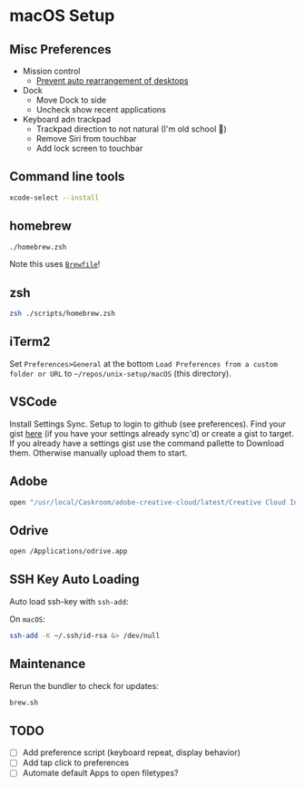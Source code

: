 # macOS Setup

## Misc Preferences

* Mission control
    * [Prevent auto rearrangement of desktops](http://apple.stackexchange.com/questions/214348/how-to-prevent-mac-from-changing-the-order-of-desktops)
* Dock
    * Move Dock to side
    * Uncheck show recent applications
* Keyboard adn trackpad
    * Trackpad direction to not natural (I'm old school :rofl:)
    * Remove Siri from touchbar
    * Add lock screen to touchbar

## Command line tools

```bash
xcode-select --install
```

## homebrew

```bash
./homebrew.zsh
```

Note this uses [`Brewfile`](https://github.com/Homebrew/homebrew-bundle)!

## zsh

```bash
zsh ./scripts/homebrew.zsh
```

## iTerm2

Set `Preferences>General` at the bottom `Load Preferences from a custom folder
or URL` to `~/repos/unix-setup/macOS` (this directory).

## VSCode

Install Settings Sync. Setup to login to github (see preferences). Find your
gist [here](https://gist.github.com) (if you have your settings already sync'd)
or create a gist to target. If you already have a settings gist use the command
pallette to Download them. Otherwise manually upload them to start.

## Adobe

```bash
open "/usr/local/Caskroom/adobe-creative-cloud/latest/Creative Cloud Installer.app"
```

## Odrive

```bash
open /Applications/odrive.app
```

## SSH Key Auto Loading

Auto load ssh-key with `ssh-add`:

On `macOS`:

```bash
ssh-add -K ~/.ssh/id-rsa &> /dev/null
```

## Maintenance

Rerun the bundler to check for updates:

```bash
brew.sh
```

## TODO

- [ ] Add preference script (keyboard repeat, display behavior)
- [ ] Add tap click to preferences
- [ ] Automate default Apps to open filetypes?
